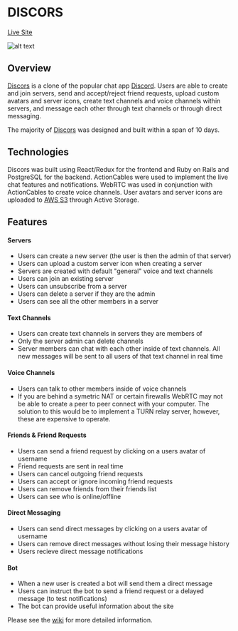 # DISCORS

[Live Site](https://discors.herokuapp.com/#/)

![alt text](https://s3.amazonaws.com/discors-dev/discors.jpg)

## Overview

[Discors](https://discors.herokuapp.com/#/) is a clone of the popular chat app [Discord](https://discordapp.com/). Users are able to create and join servers, send and accept/reject friend requests, upload custom avatars and server icons, create text channels and voice channels within servers, and message each other through text channels or through direct messaging.

The majority of [Discors](https://discors.herokuapp.com/#/) was designed and built within a span of 10 days.

## Technologies

Discors was built using React/Redux for the frontend and Ruby on Rails and PostgreSQL for the backend. ActionCables were used to implement the live chat features and notifications. WebRTC was used in conjunction with ActionCables to create voice channels. User avatars and server icons are uploaded to [AWS S3](https://aws.amazon.com/s3/) through Active Storage.

## Features

#### Servers
  - Users can create a new server (the user is then the admin of that server)
  - Users can upload a custom server icon when creating a server
  - Servers are created with default "general" voice and text channels
  - Users can join an existing server
  - Users can unsubscribe from a server
  - Users can delete a server if they are the admin
  - Users can see all the other members in a server

#### Text Channels
  - Users can create text channels in servers they are members of
  - Only the server admin can delete channels
  - Server members can chat with each other inside of text channels. All new messages will be sent to all users of that text channel in real time

#### Voice Channels
  - Users can talk to other members inside of voice channels
  - If you are behind a symetric NAT or certain firewalls WebRTC may not be able to create a peer to peer connect with your computer. The solution to this would be to implement a TURN relay server, however, these are expensive to operate.
  
#### Friends & Friend Requests
  - Users can send a friend request by clicking on a users avatar of username
  - Friend requests are sent in real time
  - Users can cancel outgoing friend requests
  - Users can accept or ignore incoming friend requests
  - Users can remove friends from their friends list
  - Users can see who is online/offline
  
#### Direct Messaging
  - Users can send direct messages by clicking on a users avatar of username
  - Users can remove direct messages without losing their message history
  - Users recieve direct message notifications
  
#### Bot
  - When a new user is created a bot will send them a direct message
  - Users can instruct the bot to send a friend request or a delayed message (to test notifications)
  - The bot can provide useful information about the site

Please see the [wiki](https://github.com/jeffdeliso/discors/wiki) for more detailed information.

